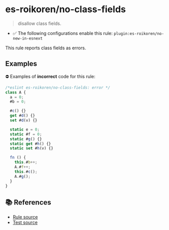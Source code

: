 # es-roikoren/no-class-fields
> disallow class fields.

- ✅ The following configurations enable this rule: `plugin:es-roikoren/no-new-in-esnext`

This rule reports class fields as errors.

## Examples

⛔ Examples of **incorrect** code for this rule:

```js
/*eslint es-roikoren/no-class-fields: error */
class A {
  a = 0;
  #b = 0;

  #c() {}
  get #d() {}
  set #d(v) {}

  static e = 0;
  static #f = 0;
  static #g() {}
  static get #h() {}
  static set #h(v) {}

  fn () {
    this.#b++;
    A.#f++;
    this.#c();
    A.#g();
  }
}
```

## 📚 References

- [Rule source](https://github.com/roikoren755/eslint-plugin-es/blob/v3.0.1/src/rules/no-class-fields.ts)
- [Test source](https://github.com/roikoren755/eslint-plugin-es/blob/v3.0.1/tests/src/rules/no-class-fields.ts)
